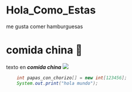 # Hola_Como_Estas
me gusta comer hamburguesas
<!DOCTYPE>
<html>
  <head>
  </head>
  <body>
    <h1>comida china 🥵</h1>
    texto en <i><b>comida china</b><i>
    <img src = "https://media.discordapp.net/attachments/737869974013476906/941733891612499988/IMG_20210528_162854.jpg?width=507&height=676">
    </body>
</html>
    
```java
    int papas_con_chorizo[] = new int[123456];
    System.out.print("hola mundo");
